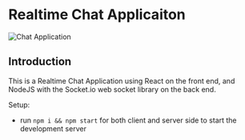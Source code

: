 # Realtime Chat Applicaiton
![Chat Application](https://i.ytimg.com/vi/ZwFA3YMfkoc/maxresdefault.jpg)


## Introduction

This is a Realtime Chat Application using React on the front end, and NodeJS with the Socket.io web socket library on the back end. 

Setup:
- run ```npm i && npm start``` for both client and server side to start the development server
